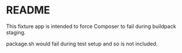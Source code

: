 # README

This fixture app is intended to force Composer to fail during buildpack staging.

package.sh would fail during test setup and so is not included.